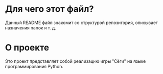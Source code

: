 # Для чего этот файл?

Данный README файл знакомит со структурой репозитория, описывает назначения папок и т. д.

# О проекте

Это проект представляет собой реализацию игры "Сёги" на языке программирования Python.

[//]: # (Так как игра многопользовательская, то в проект включен пример сервера и клиентов на основе)

[//]: # (разных технологий)
